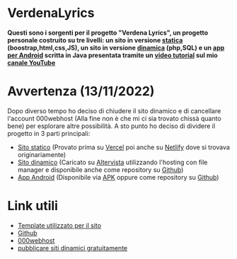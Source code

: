 # VerdenaLyrics
__Questi sono i sorgenti per il progetto "Verdena Lyrics", un progetto personale costruito su tre livelli: un sito in versione [statica](https://verdenalyrics.netlify.app/index.html) (boostrap,html,css,JS), un sito in versione [dinamica](http://verdenalyrics.altervista.org/index.php) (php,SQL) e un [app per Android](https://github.com/mattiaudisio/verdenalyrics-android) scritta in Java presentata tramite un [video tutorial](https://www.youtube.com/watch?v=WiWBWVgrXvY) sul mio [canale YouTube](https://www.youtube.com/channel/UCdoga4BQsPGabAhT0-xZbIQ)__

# Avvertenza (13/11/2022)
Dopo diverso tempo ho deciso di chiudere il sito dinamico e di cancellare l'account 000webhost (Alla fine non è che mi ci sia trovato chissà quanto bene) per esplorare altre possibilità. A sto punto ho deciso di dividere il progetto in 3 parti principali:
  - [Sito statico](https://verdenalyrics.netlify.app/index.html) (Provato prima su [Vercel](https://vercel.com) poi anche su [Netlify](https://app.netlify.com/) dove si trovava originariamente)
  - [Sito dinamico](http://verdenalyrics.altervista.org/index.php) (Caricato su [Altervista](https://it.altervista.org/crea-sito-gratis.php) utilizzando l'hosting con file manager e disponibile anche come repository su [Github](https://github.com/mattiaudisio/verdenalyrics-dynamic))
  - [App Android](https://github.com/mattiaudisio/verdenalyrics-android) (Disponibile via [APK](https://github.com/mattiaudisio/verdenalyrics-android/blob/main/verdenaLyricsApp.apk?raw=true) oppure come repository su [Github](https://github.com/mattiaudisio/verdenalyrics-android))

# Link utili
- [Template utilizzato per il sito](https://bootstrapmade.com/day-multipurpose-html-template-for-free/)<br />
- [Github](https://github.com/)<br />
- [000webhost](https://www.000webhost.com/)<br />
- [pubblicare siti dinamici gratuitamente](https://www.youtube.com/watch?v=uCi8F6z4V2Y)<br />
